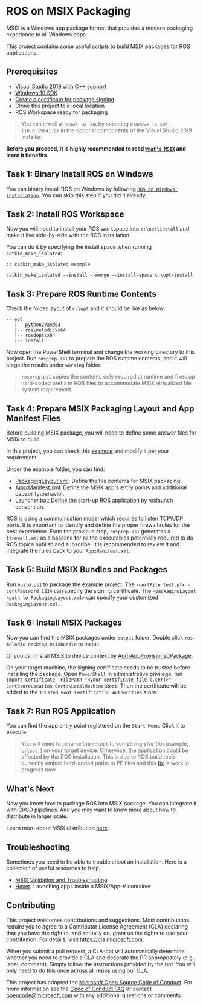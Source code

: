 # ROS on MSIX Packaging

MSIX is a Windows app package format that provides a modern packaging experience to all Windows apps.

This project contains some useful scripts to build MSIX packages for ROS applications.

## Prerequisites

- [Visual Studio 2019][Visual Studio 2019] with [C++ support][C++ support]
- [Windows 10 SDK][Windows 10 SDK]
- [Create a certificate for package signing][Create a certificate for package signing]
- Clone this project to a local location
- ROS Workspace ready for packaging

> You can install `Windows 10 SDK` by selecting `Windows 10 SDK (10.0.19041.0)` in the optional components of the Visual Studio 2019 Installer.

**Before you proceed, it is highly recommended to read [`What's MSIX`][What's MSIX] and learn it benefits.**

## Task 1: Binary Install ROS on Windows

You can binary install ROS on Windows by following [`ROS on Windows installation`][ROS on Windows installation].
You can skip this step if you did it already.

## Task 2: Install ROS Workspace

Now you will need to install your ROS workspace into `c:\opt\install` and make it live side-by-side with the ROS installation.

You can do it by specifying the install space when running `catkin_make_isolated`:

```Batchfile
:: catkin_make_isolated example

catkin_make_isolated --install --merge --install-space c:\opt\install
```

## Task 3: Prepare ROS Runtime Contents

Check the folder layout of `c:\opt` and it should be like as below:

```
-- opt
   |-- python27amd64
   |-- ros\melodic\x64
   |-- rosdeps\x64
   |-- install
```

Now open the PowerShell terminal and change the working directory to this project.
Run `rosprep.ps1` to prepare the ROS runtime contents, and it will stage the results under `working` folder.

> `rosprep.ps1` copies the contents only required at runtime and fixes up hard-coded prefix in ROS files to accommodate MSIX virtualized file system requirement.

## Task 4: Prepare MSIX Packaging Layout and App Manifest Files

Before building MSIX package, you will need to define some answer files for MSIX to build.

In this project, you can check this [example][example] and modify it per your requirement.

Under the example folder, you can find:

  * [PackagingLayout.xml][packaging-layout]: Define the file contents for MSIX packaging.
  * [AppxManifest.xml][appx-package-manifest]: Define the MSIX app's entry points and additional capability\behavior.
  * Launcher.bat: Define the start-up ROS application by roslaunch convention.

ROS is using a communication model which requires to listen TCP\UDP ports.
It is important to identify and define the proper firewall rules for the best experience.
From the previous step, `rosprep.ps1` generates a `firewall.xml` as a baseline for all the executables potentially required to do ROS topics publish and subscribe.
It is recommended to review it and integrate the rules back to your `AppxManifest.xml`.

## Task 5: Build MSIX Bundles and Packages

Run `build.ps1` to package the example project.
The `-certFile test.pfx -certPassword 1234` can specify the signing certificate.
The `-packagingLayout <path to PackagingLayout.xml>` can specify your customized `PackagingLayout.xml`.

## Task 6: Install MSIX Packages

Now you can find the MSIX packages under `output` folder.
Double click `ros-melodic-desktop.msixbundle` to install.

Or you can install MSIX to device context by [Add-AppProvisionedPackage][Add-AppProvisionedPackage].

On your target machine, the signing certificate needs to be trusted before installing the package.
Open `PowerShell` in administrative privilege, run `Import-Certificate -FilePath "<your certificate file (.cer)>" -CertStoreLocation Cert:\LocalMachine\Root`. Then the certificate will be added to the `Trusted Root Certification Authorities` store.

## Task 7: Run ROS Application

You can find the app entry point registered on the `Start Menu`.
Click it to execute.

> You will need to rename the `c:\opt` to something else (for example, `c:\opt_`) on your target device. Otherwise, the application could be affected by the ROS installation. This is due to ROS build tools currently embed hard-coded paths to PE files and this [fix][catkin-fix] is work in progress now.

## What's Next

Now you know how to package ROS into MSIX package.
You can integrate it with CI\CD pipelines.
And you may want to know more about how to distribute in larger scale.

Learn more about MSIX distribution [here][managing-your-msix-deployment-enterprise].

## Troubleshooting

Sometimes you need to be able to trouble shoot an installation.
Here is a collection of useful resources to help.

  * [MSIX Validation and Troubleshooting][managing-your-msix-deployment-troubleshooting]
  * [Hover][Hover]: Launching apps inside a MSIX/App-V container

## Contributing

This project welcomes contributions and suggestions.  Most contributions require you to agree to a
Contributor License Agreement (CLA) declaring that you have the right to, and actually do, grant us
the rights to use your contribution. For details, visit https://cla.microsoft.com.

When you submit a pull request, a CLA-bot will automatically determine whether you need to provide
a CLA and decorate the PR appropriately (e.g., label, comment). Simply follow the instructions
provided by the bot. You will only need to do this once across all repos using our CLA.

This project has adopted the [Microsoft Open Source Code of Conduct](https://opensource.microsoft.com/codeofconduct/).
For more information see the [Code of Conduct FAQ](https://opensource.microsoft.com/codeofconduct/faq/) or
contact [opencode@microsoft.com](mailto:opencode@microsoft.com) with any additional questions or comments.

[Visual Studio 2019]: https://visualstudio.microsoft.com/vs/
[C++ support]: https://docs.microsoft.com/en-us/cpp/build/vscpp-step-0-installation
[Windows 10 SDK]: https://developer.microsoft.com/en-us/windows/downloads/windows-10-sdk/
[ROS on Windows installation]: http://wiki.ros.org/Installation/Windows
[What's MSIX]: https://docs.microsoft.com/en-us/windows/msix/overview
[Create a certificate for package signing]: https://docs.microsoft.com/en-us/windows/msix/package/create-certificate-package-signing
[example]: ./example
[appx-package-manifest]: https://docs.microsoft.com/en-us/uwp/schemas/appxpackage/appx-package-manifest
[packaging-layout]: https://docs.microsoft.com/en-us/windows/msix/package/packaging-layout
[Add-AppProvisionedPackage]: https://www.advancedinstaller.com/per-machine-msix.html
[catkin-fix]: https://github.com/ros/catkin/pull/1086
[managing-your-msix-deployment-enterprise]: https://docs.microsoft.com/en-us/windows/msix/desktop/managing-your-msix-deployment-enterprise
[Hover]: https://www.advancedinstaller.com/hover.html
[managing-your-msix-deployment-troubleshooting]: https://docs.microsoft.com/en-us/windows/msix/desktop/managing-your-msix-deployment-troubleshooting
